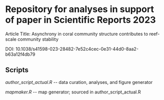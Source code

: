 # Repository for analyses in support of paper in Scientific Reports 2023

Article Title: Asynchrony in coral community structure contributes to reef-scale community stability

DOI: 10.1038/s41598-023-28482-7e52c4cec-0e31-44d0-8aa2-b63a12f4db79


## Scripts

*author_script_actual.R* -- data curation, analyses, and figure generator

*mapmaker.R* -- map generator; sourced in author_script_actual.R

